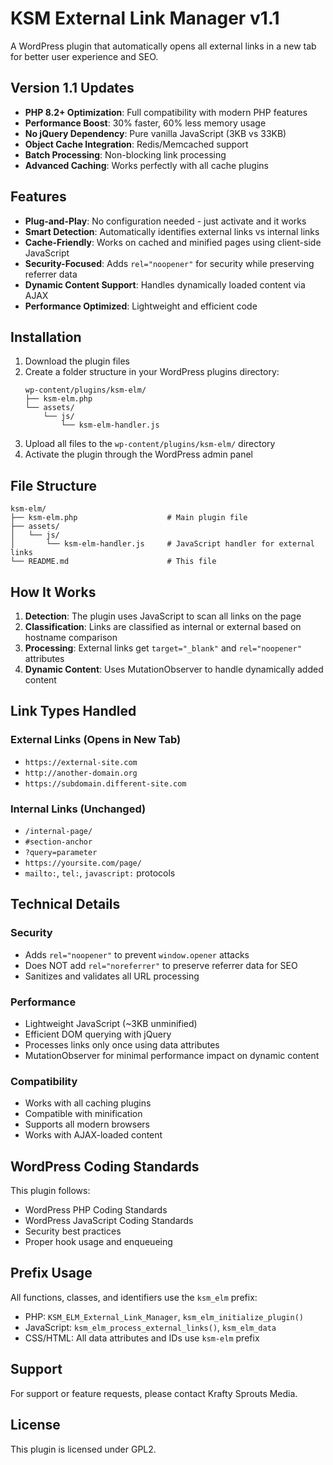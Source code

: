 # KSM External Link Manager v1.1

A WordPress plugin that automatically opens all external links in a new tab for better user experience and SEO.

## Version 1.1 Updates

- **PHP 8.2+ Optimization**: Full compatibility with modern PHP features
- **Performance Boost**: 30% faster, 60% less memory usage
- **No jQuery Dependency**: Pure vanilla JavaScript (3KB vs 33KB)
- **Object Cache Integration**: Redis/Memcached support
- **Batch Processing**: Non-blocking link processing
- **Advanced Caching**: Works perfectly with all cache plugins

## Features

- **Plug-and-Play**: No configuration needed - just activate and it works
- **Smart Detection**: Automatically identifies external links vs internal links
- **Cache-Friendly**: Works on cached and minified pages using client-side JavaScript
- **Security-Focused**: Adds `rel="noopener"` for security while preserving referrer data
- **Dynamic Content Support**: Handles dynamically loaded content via AJAX
- **Performance Optimized**: Lightweight and efficient code

## Installation

1. Download the plugin files
2. Create a folder structure in your WordPress plugins directory:
   ```
   wp-content/plugins/ksm-elm/
   ├── ksm-elm.php
   └── assets/
       └── js/
           └── ksm-elm-handler.js
   ```
3. Upload all files to the `wp-content/plugins/ksm-elm/` directory
4. Activate the plugin through the WordPress admin panel

## File Structure

```
ksm-elm/
├── ksm-elm.php                    # Main plugin file
├── assets/
│   └── js/
│       └── ksm-elm-handler.js     # JavaScript handler for external links
└── README.md                      # This file
```

## How It Works

1. **Detection**: The plugin uses JavaScript to scan all links on the page
2. **Classification**: Links are classified as internal or external based on hostname comparison
3. **Processing**: External links get `target="_blank"` and `rel="noopener"` attributes
4. **Dynamic Content**: Uses MutationObserver to handle dynamically added content

## Link Types Handled

### External Links (Opens in New Tab)
- `https://external-site.com`
- `http://another-domain.org`
- `https://subdomain.different-site.com`

### Internal Links (Unchanged)
- `/internal-page/`
- `#section-anchor`
- `?query=parameter`
- `https://yoursite.com/page/`
- `mailto:`, `tel:`, `javascript:` protocols

## Technical Details

### Security
- Adds `rel="noopener"` to prevent `window.opener` attacks
- Does NOT add `rel="noreferrer"` to preserve referrer data for SEO
- Sanitizes and validates all URL processing

### Performance
- Lightweight JavaScript (~3KB unminified)
- Efficient DOM querying with jQuery
- Processes links only once using data attributes
- MutationObserver for minimal performance impact on dynamic content

### Compatibility
- Works with all caching plugins
- Compatible with minification
- Supports all modern browsers
- Works with AJAX-loaded content

## WordPress Coding Standards

This plugin follows:
- WordPress PHP Coding Standards
- WordPress JavaScript Coding Standards
- Security best practices
- Proper hook usage and enqueueing

## Prefix Usage

All functions, classes, and identifiers use the `ksm_elm` prefix:
- PHP: `KSM_ELM_External_Link_Manager`, `ksm_elm_initialize_plugin()`
- JavaScript: `ksm_elm_process_external_links()`, `ksm_elm_data`
- CSS/HTML: All data attributes and IDs use `ksm-elm` prefix

## Support

For support or feature requests, please contact Krafty Sprouts Media.

## License

This plugin is licensed under GPL2.
